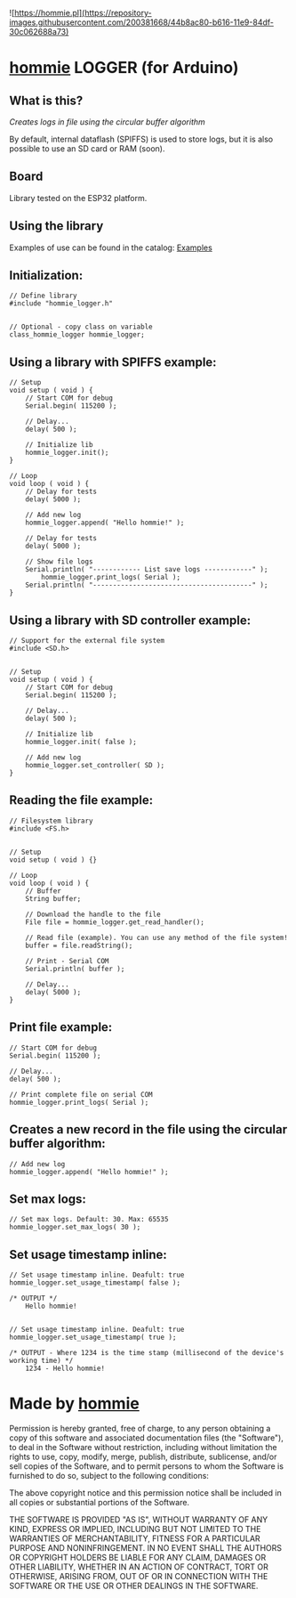 ![https://hommie.pl](https://repository-images.githubusercontent.com/200381668/44b8ac80-b616-11e9-84df-30c062688a73)

# [hommie](https://hommie.pl) LOGGER (for Arduino)





## What is this?

*Creates logs in file using the circular buffer algorithm*

By default, internal dataflash (SPIFFS) is used to store logs, but it is also possible to use an SD card or RAM (soon).





## Board

Library tested on the ESP32 platform.




## Using the library

Examples of use can be found in the catalog: [Examples](https://github.com/r-zlotorzynski/hommie_logger/tree/master/examples/)

## Initialization:

```
// Define library
#include "hommie_logger.h"


// Optional - copy class on variable
class_hommie_logger hommie_logger;
```

## Using a library with SPIFFS example:

```
// Setup
void setup ( void ) {
    // Start COM for debug
    Serial.begin( 115200 );

    // Delay...
    delay( 500 );

    // Initialize lib
    hommie_logger.init();
}

// Loop
void loop ( void ) {
    // Delay for tests
    delay( 5000 );

    // Add new log
    hommie_logger.append( "Hello hommie!" );

    // Delay for tests
    delay( 5000 );

    // Show file logs
    Serial.println( "------------ List save logs ------------" );
        hommie_logger.print_logs( Serial );
    Serial.println( "----------------------------------------" );
}
```

## Using a library with SD controller example:

```
// Support for the external file system
#include <SD.h>


// Setup
void setup ( void ) {
    // Start COM for debug
    Serial.begin( 115200 );

    // Delay...
    delay( 500 );

    // Initialize lib
    hommie_logger.init( false );

    // Add new log
    hommie_logger.set_controller( SD );
}
```

## Reading the file example:

```
// Filesystem library
#include <FS.h>


// Setup
void setup ( void ) {}

// Loop
void loop ( void ) {
    // Buffer
    String buffer;

    // Download the handle to the file
    File file = hommie_logger.get_read_handler();

    // Read file (example). You can use any method of the file system!
    buffer = file.readString();

    // Print - Serial COM
    Serial.println( buffer );

    // Delay...
    delay( 5000 );
}
```

## Print file example:

```
// Start COM for debug
Serial.begin( 115200 );

// Delay...
delay( 500 );

// Print complete file on serial COM
hommie_logger.print_logs( Serial );
```

## Creates a new record in the file using the circular buffer algorithm:

```
// Add new log
hommie_logger.append( "Hello hommie!" );
```

## Set max logs:

```
// Set max logs. Default: 30. Max: 65535
hommie_logger.set_max_logs( 30 );
```

## Set usage timestamp inline:

```
// Set usage timestamp inline. Deafult: true
hommie_logger.set_usage_timestamp( false );

/* OUTPUT */
    Hello hommie!


// Set usage timestamp inline. Deafult: true
hommie_logger.set_usage_timestamp( true );

/* OUTPUT - Where 1234 is the time stamp (millisecond of the device's working time) */
    1234 - Hello hommie!
```



# Made by [hommie](https://hommie.pl)

Permission is hereby granted, free of charge, to any person obtaining a copy
of this software and associated documentation files (the "Software"), to deal
in the Software without restriction, including without limitation the rights
to use, copy, modify, merge, publish, distribute, sublicense, and/or sell
copies of the Software, and to permit persons to whom the Software is
furnished to do so, subject to the following conditions:

The above copyright notice and this permission notice shall be included in all
copies or substantial portions of the Software.

THE SOFTWARE IS PROVIDED "AS IS", WITHOUT WARRANTY OF ANY KIND, EXPRESS OR
IMPLIED, INCLUDING BUT NOT LIMITED TO THE WARRANTIES OF MERCHANTABILITY,
FITNESS FOR A PARTICULAR PURPOSE AND NONINFRINGEMENT. IN NO EVENT SHALL THE
AUTHORS OR COPYRIGHT HOLDERS BE LIABLE FOR ANY CLAIM, DAMAGES OR OTHER
LIABILITY, WHETHER IN AN ACTION OF CONTRACT, TORT OR OTHERWISE, ARISING FROM,
OUT OF OR IN CONNECTION WITH THE SOFTWARE OR THE USE OR OTHER DEALINGS IN THE
SOFTWARE.
